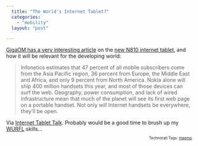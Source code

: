 ```yaml
---
  title: "The World's Internet Tablet?"
  categories: 
    - "mobility"
  layout: "post"

---
```

<a href="http://gigaom.com/2007/11/01/nokia-the-n810-tablet-the-long-view/">GigaOM has a very interesting article</a> on the <a href="http://www.internettablettalk.com/2007/10/17/the-nokia-n810-internet-tablet/">new N810 internet tablet</a>, and how it will be relevant for the developing world:

<blockquote>Infonetics estimates that 47 percent of all mobile subscribers come from the Asia Pacific region, 36 percent from Europe, the Middle East and Africa, and only 9 percent from North America. Nokia alone will ship 400 million handsets this year, and most of those devices can surf the web. Geography, power consumption, and lack of wired infrastructure mean that much of the planet will see its first web page on a portable handset. Not only will Internet handsets be everywhere, they’ll be open.</blockquote>Via <a href="http://www.internettablettalk.com/2007/11/02/nokia-takes-the-long-view-of-the-walkaround-web-2/">Internet Tablet Talk</a>. Probably would be a good time to brush up my <a href="http://wurfl.sourceforge.net/">WURFL</a> skills...

<p style="text-align:right;font-size:10px;">Technorati Tags: <a href="http://www.technorati.com/tag/maemo" rel="tag">maemo</a></p>
